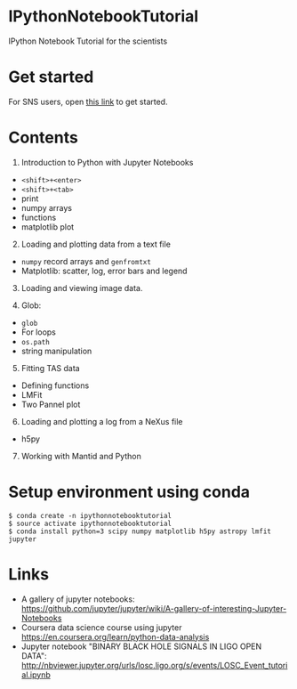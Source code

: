 # IPythonNotebookTutorial
IPython Notebook Tutorial for the scientists

# Get started
For SNS users, open [this link](https://jupyter.sns.gov/user/{USER}/notebooks/notebooks/Get%20Python%20Tutorials.ipynb) to get started.

# Contents

1. Introduction to Python with Jupyter Notebooks
  - ```<shift>+<enter>```
  - ```<shift>+<tab>```
  - print 
  - numpy arrays
  - functions
  - matplotlib plot
  
2. Loading and plotting data from a text file
 - `numpy` record arrays and `genfromtxt`
 - Matplotlib: scatter, log, error bars and legend

3. Loading and viewing image data.

4. Glob:
 - `glob`
 - For loops
 - `os.path`
 - string manipulation
 
5. Fitting TAS data
 - Defining functions
 - LMFit
 - Two Pannel plot
 
6. Loading and plotting a log from a NeXus file
- h5py

7. Working with Mantid and Python
 

# Setup environment using conda

```
$ conda create -n ipythonnotebooktutorial
$ source activate ipythonnotebooktutorial
$ conda install python=3 scipy numpy matplotlib h5py astropy lmfit jupyter
```

# Links
* A gallery of jupyter notebooks: https://github.com/jupyter/jupyter/wiki/A-gallery-of-interesting-Jupyter-Notebooks
* Coursera data science course using jupyter https://en.coursera.org/learn/python-data-analysis
* Jupyter notebook "BINARY BLACK HOLE SIGNALS IN LIGO OPEN DATA": http://nbviewer.jupyter.org/urls/losc.ligo.org/s/events/LOSC_Event_tutorial.ipynb
